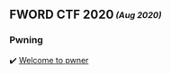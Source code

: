 ## FWORD CTF 2020<sub><sup> *(Aug 2020)*</sup></sub>

### Pwning

:heavy_check_mark: [Welcome to pwner](https://github.com/ivanmedina/CTFs/tree/master/FWORD20/welcome-to-pwner)

